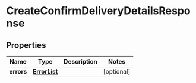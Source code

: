 
# CreateConfirmDeliveryDetailsResponse

## Properties
Name | Type | Description | Notes
------------ | ------------- | ------------- | -------------
**errors** | [**ErrorList**](../ErrorList.md) |  |  [optional]



